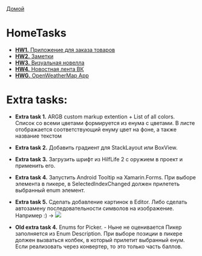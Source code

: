 [Домой](https://pavlenkodr.github.io/XamarinStudents/)

# HomeTasks
* <a href="https://github.com/PavlenkoDR/XamarinStudents/tree/master/Hometasks/HW1/" target="_blank">**HW1.** Приложение для заказа товаров</a>
* <a href="https://github.com/PavlenkoDR/XamarinStudents/tree/master/Hometasks/HW2/" target="_blank">**HW2.** Заметки</a>
* <a href="https://github.com/PavlenkoDR/XamarinStudents/tree/master/Hometasks/HW3" target="_blank">**HW3.** Визуальная новелла</a>
* <a href="https://github.com/PavlenkoDR/XamarinStudents/tree/master/Hometasks/HW4" target="_blank">**HW4.** Новостная лента ВК</a>
* <a href="https://github.com/PavlenkoDR/XamarinStudents/tree/master/Hometasks/HWG" target="_blank">**HWG.** OpenWeatherMap App</a>
# Extra tasks:
* **Extra task 1.**	ARGB custom markup extention + List of all colors.  
Список со всеми цветами формируется из енума с цветами. В листе отображается соответствующий енуму цвет на фоне, а также название текстом
* **Extra task 2.** Добавить градиент для StackLayout или BoxView.
* **Extra task 3.** Загрузить шрифт из HilfLife 2 с оружием в проект и применить его.
* **Extra task 4.** Запустить Android Tooltip на Xamarin.Forms.
При выборе элемента в пикере, в SelectedIndexChanged должен прилететь выбранный enum элемент.
* **Extra task 5.** Сделать добавление картинок в Editor. Либо сделать автозамену последовательности символов на изображение.
Например :) -> ![](roflan.jpg)

* **Old extra task 4.** Enums for Picker.  - Ныне не оценивается
Пикер заполняется из Enum Description. При выборе позиции в пикере должен вызваться колбек, в который прилетит выбранный енум. Если реализовать через конвертер, то это только часть баллов.
